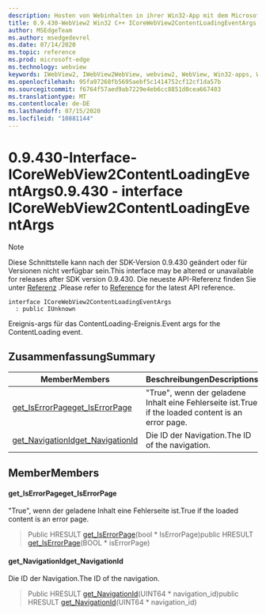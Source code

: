 ```yaml
---
description: Hosten von Webinhalten in ihrer Win32-App mit dem Microsoft Edge WebView2-Steuerelement
title: 0.9.430-WebView2 Win32 C++ ICoreWebView2ContentLoadingEventArgs
author: MSEdgeTeam
ms.author: msedgedevrel
ms.date: 07/14/2020
ms.topic: reference
ms.prod: microsoft-edge
ms.technology: webview
keywords: IWebView2, IWebView2WebView, webview2, WebView, Win32-apps, Win32, Edge, ICoreWebView2, ICoreWebView2Host, Browser-Steuerelement, Edge-HTML
ms.openlocfilehash: 95fa97268fb5695aebf5c1414752cf12cf1da57b
ms.sourcegitcommit: f6764f57aed9ab7229e4eb6cc8851d0cea667403
ms.translationtype: MT
ms.contentlocale: de-DE
ms.lasthandoff: 07/15/2020
ms.locfileid: "10881144"
---
```

# <span data-ttu-id="17776-104">0.9.430-Interface-ICoreWebView2ContentLoadingEventArgs</span><span class="sxs-lookup"><span data-stu-id="17776-104">0.9.430 - interface ICoreWebView2ContentLoadingEventArgs</span></span> 

> [!NOTE]
> <span data-ttu-id="17776-105">Diese Schnittstelle kann nach der SDK-Version 0.9.430 geändert oder für Versionen nicht verfügbar sein.</span><span class="sxs-lookup"><span data-stu-id="17776-105">This interface may be altered or unavailable for releases after SDK version 0.9.430.</span></span> <span data-ttu-id="17776-106">Die neueste API-Referenz finden Sie unter [Referenz](../../../webview2-api-reference.md) .</span><span class="sxs-lookup"><span data-stu-id="17776-106">Please refer to [Reference](../../../webview2-api-reference.md) for the latest API reference.</span></span>

```
interface ICoreWebView2ContentLoadingEventArgs
  : public IUnknown
```

<span data-ttu-id="17776-107">Ereignis-args für das ContentLoading-Ereignis.</span><span class="sxs-lookup"><span data-stu-id="17776-107">Event args for the ContentLoading event.</span></span>

## <span data-ttu-id="17776-108">Zusammenfassung</span><span class="sxs-lookup"><span data-stu-id="17776-108">Summary</span></span>

 <span data-ttu-id="17776-109">Member</span><span class="sxs-lookup"><span data-stu-id="17776-109">Members</span></span>                        | <span data-ttu-id="17776-110">Beschreibungen</span><span class="sxs-lookup"><span data-stu-id="17776-110">Descriptions</span></span>
--------------------------------|---------------------------------------------
[<span data-ttu-id="17776-111">get_IsErrorPage</span><span class="sxs-lookup"><span data-stu-id="17776-111">get_IsErrorPage</span></span>](#get_iserrorpage) | <span data-ttu-id="17776-112">"True", wenn der geladene Inhalt eine Fehlerseite ist.</span><span class="sxs-lookup"><span data-stu-id="17776-112">True if the loaded content is an error page.</span></span>
[<span data-ttu-id="17776-113">get_NavigationId</span><span class="sxs-lookup"><span data-stu-id="17776-113">get_NavigationId</span></span>](#get_navigationid) | <span data-ttu-id="17776-114">Die ID der Navigation.</span><span class="sxs-lookup"><span data-stu-id="17776-114">The ID of the navigation.</span></span>

## <span data-ttu-id="17776-115">Member</span><span class="sxs-lookup"><span data-stu-id="17776-115">Members</span></span>

#### <span data-ttu-id="17776-116">get_IsErrorPage</span><span class="sxs-lookup"><span data-stu-id="17776-116">get_IsErrorPage</span></span> 

<span data-ttu-id="17776-117">"True", wenn der geladene Inhalt eine Fehlerseite ist.</span><span class="sxs-lookup"><span data-stu-id="17776-117">True if the loaded content is an error page.</span></span>

> <span data-ttu-id="17776-118">Public HRESULT [get_IsErrorPage](#get_iserrorpage)(bool \* IsErrorPage)</span><span class="sxs-lookup"><span data-stu-id="17776-118">public HRESULT [get_IsErrorPage](#get_iserrorpage)(BOOL \* isErrorPage)</span></span>

#### <span data-ttu-id="17776-119">get_NavigationId</span><span class="sxs-lookup"><span data-stu-id="17776-119">get_NavigationId</span></span> 

<span data-ttu-id="17776-120">Die ID der Navigation.</span><span class="sxs-lookup"><span data-stu-id="17776-120">The ID of the navigation.</span></span>

> <span data-ttu-id="17776-121">Public HRESULT [get_NavigationId](#get_navigationid)(UINT64 \* navigation_id)</span><span class="sxs-lookup"><span data-stu-id="17776-121">public HRESULT [get_NavigationId](#get_navigationid)(UINT64 \* navigation_id)</span></span>


